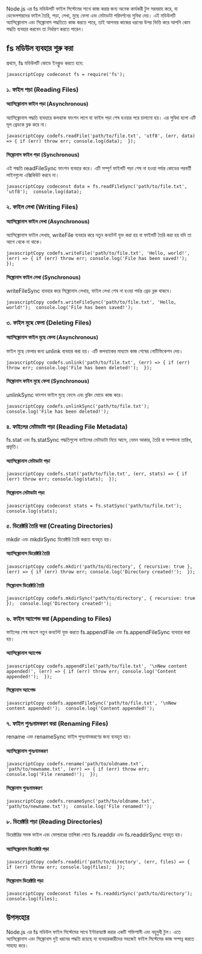 Node.js এর fs মডিউলটি ফাইল সিস্টেমের সাথে কাজ করার জন্য অনেক কার্যকরী টুল সরবরাহ করে, যা ডেভেলপারদের ফাইল তৈরি, পড়া, লেখা, মুছে ফেলা এবং মেটাডাটা পরিদর্শনের সুবিধা দেয়। এই মডিউলটি অ্যাসিঙ্ক্রোনাস এবং সিঙ্ক্রোনাস পদ্ধতিতে কাজ করতে পারে, তাই আপনার কাজের ধরনের উপর ভিত্তি করে আপনি কোন পদ্ধতি ব্যবহার করবেন তা নির্ধারণ করতে পারেন।

fs মডিউল ব্যবহার শুরু করা
-------------------------

প্রথমে, fs মডিউলটি কোডে ইনক্লুড করতে হবে:

`javascriptCopy codeconst fs = require('fs');`

### ১. ফাইল পড়া (Reading Files)

#### অ্যাসিঙ্ক্রোনাস ফাইল পড়া (Asynchronous)

অ্যাসিঙ্ক্রোনাস পদ্ধতি ব্যবহারে কলব্যাক ফাংশন লাগে যা ফাইল পড়া শেষ হওয়ার পরে চালানো হয়। এর সুবিধা হলো এটি মূল থ্রেডকে ব্লক করে না।

`javascriptCopy codefs.readFile('path/to/file.txt', 'utf8', (err, data) => { if (err) throw err; console.log(data);  });`

#### সিঙ্ক্রোনাস ফাইল পড়া (Synchronous)

এই পদ্ধতি readFileSync ফাংশন ব্যবহার করে। এটি সম্পূর্ণ ফাইলটি পড়া শেষ না হওয়া পর্যন্ত কোডের পরবর্তী লাইনগুলো এক্সিকিউট করবে না।

`javascriptCopy codeconst data = fs.readFileSync('path/to/file.txt', 'utf8');  console.log(data);`

### ২. ফাইল লেখা (Writing Files)

#### অ্যাসিঙ্ক্রোনাস ফাইল লেখা (Asynchronous)

অ্যাসিঙ্ক্রোনাস ফাইল লেখায়, writeFile ব্যবহার করে নতুন কনটেন্ট যুক্ত করা হয় বা ফাইলটি তৈরি করা হয় যদি তা আগে থেকে না থাকে।

`javascriptCopy codefs.writeFile('path/to/file.txt', 'Hello, world!', (err) => { if (err) throw err; console.log('File has been saved!');  });`

#### সিঙ্ক্রোনাস ফাইল লেখা (Synchronous)

writeFileSync ব্যবহার করে সিঙ্ক্রোনাস লেখায়, ফাইল লেখা শেষ না হওয়া পর্যন্ত থ্রেড ব্লক থাকবে।

`javascriptCopy codefs.writeFileSync('path/to/file.txt', 'Hello, world!');  console.log('File has been saved!');`

### ৩. ফাইল মুছে ফেলা (Deleting Files)

#### অ্যাসিঙ্ক্রোনাস ফাইল মুছে ফেলা (Asynchronous)

ফাইল মুছে ফেলার জন্য unlink ব্যবহার করা হয়। এটি কলব্যাকের মাধ্যমে কাজ শেষের নোটিফিকেশন দেয়।

`javascriptCopy codefs.unlink('path/to/file.txt', (err) => { if (err) throw err; console.log('File has been deleted!');  });`

#### সিঙ্ক্রোনাস ফাইল মুছে ফেলা (Synchronous)

unlinkSync ফাংশন ফাইল মুছে ফেলে এবং ব্লকিং মোডে কাজ করে।

`javascriptCopy codefs.unlinkSync('path/to/file.txt');  console.log('File has been deleted!');`

### ৪. ফাইলের মেটাডাটা পড়া (Reading File Metadata)

fs.stat এবং fs.statSync পদ্ধতিগুলো ফাইলের মেটাডাটা নিয়ে আসে, যেমন আকার, তৈরি বা সম্পাদনা তারিখ, প্রভৃতি।

#### অ্যাসিঙ্ক্রোনাস মেটাডাটা পড়া

`javascriptCopy codefs.stat('path/to/file.txt', (err, stats) => { if (err) throw err; console.log(stats);  });`

#### সিঙ্ক্রোনাস মেটাডাটা পড়া

`javascriptCopy codeconst stats = fs.statSync('path/to/file.txt');  console.log(stats);`

### ৫. ডিরেক্টরি তৈরি করা (Creating Directories)

mkdir এবং mkdirSync ডিরেক্টরি তৈরি করতে ব্যবহৃত হয়।

#### অ্যাসিঙ্ক্রোনাস ডিরেক্টরি তৈরি

`javascriptCopy codefs.mkdir('path/to/directory', { recursive: true }, (err) => { if (err) throw err; console.log('Directory created!');  });`

#### সিঙ্ক্রোনাস ডিরেক্টরি তৈরি

 `javascriptCopy codefs.mkdirSync('path/to/directory', { recursive: true });  console.log('Directory created!');`

### ৬. ফাইল অ্যাপেন্ড করা (Appending to Files)

ফাইলের শেষ অংশে নতুন কনটেন্ট যুক্ত করতে fs.appendFile এবং fs.appendFileSync ব্যবহার করা হয়।

#### অ্যাসিঙ্ক্রোনাস অ্যাপেন্ড

`javascriptCopy codefs.appendFile('path/to/file.txt', '\nNew content appended!', (err) => { if (err) throw err; console.log('Content appended!');  });`

#### সিঙ্ক্রোনাস অ্যাপেন্ড

`javascriptCopy codefs.appendFileSync('path/to/file.txt', '\nNew content appended!');  console.log('Content appended!');`

### ৭. ফাইল পুনঃনামকরণ করা (Renaming Files)

rename এবং renameSync ফাইল পুনঃনামকরণের জন্য ব্যবহৃত হয়।

#### অ্যাসিঙ্ক্রোনাস পুনঃনামকরণ

`javascriptCopy codefs.rename('path/to/oldname.txt', 'path/to/newname.txt', (err) => { if (err) throw err; console.log('File renamed!');  });`

#### সিঙ্ক্রোনাস পুনঃনামকরণ

`javascriptCopy codefs.renameSync('path/to/oldname.txt', 'path/to/newname.txt');  console.log('File renamed!');`

### ৮. ডিরেক্টরি পড়া (Reading Directories)

ডিরেক্টরির সমস্ত ফাইল এবং ফোল্ডারের তালিকা পেতে fs.readdir এবং fs.readdirSync ব্যবহৃত হয়।

#### অ্যাসিঙ্ক্রোনাস ডিরেক্টরি পড়া

`javascriptCopy codefs.readdir('path/to/directory', (err, files) => { if (err) throw err; console.log(files);  });`

#### সিঙ্ক্রোনাস ডিরেক্টরি পড়া

`javascriptCopy codeconst files = fs.readdirSync('path/to/directory');  console.log(files);`

উপসংহার
-------

Node.js এর fs মডিউল ফাইল সিস্টেমের সাথে ইন্টারঅ্যাক্ট করার একটি শক্তিশালী এবং বহুমুখী টুল। এতে অ্যাসিঙ্ক্রোনাস এবং সিঙ্ক্রোনাস দুই ধরনের পদ্ধতি রয়েছে যা ব্যবহারকারীদের সহজেই ফাইল সিস্টেমের কাজ সম্পন্ন করতে সাহায্য করে।
